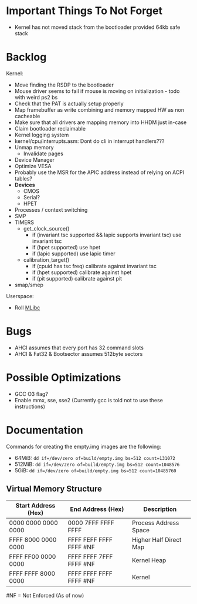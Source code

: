 # Important Things To Not Forget
- Kernel has not moved stack from the bootloader provided 64kb safe stack

# Backlog
Kernel:
  - Move finding the RSDP to the bootloader
  - Mouse driver seems to fail if mouse is moving on initialization - todo with weird ps2 bs
  - Check that the PAT is actually setup properly
  - Map framebuffer as write combining and memory mapped HW as non cacheable
  - Make sure that all drivers are mapping memory into HHDM just in-case
  - Claim bootloader reclaimable
  - Kernel logging system
  - kernel/cpu/interrupts.asm: Dont do cli in interrupt handlers???
  - Unmap memory
    - Invalidate pages
  - Device Manager
  - Optimize VESA
  - Probably use the MSR for the APIC address instead of relying on ACPI tables?
  - **Devices**
    - CMOS
    - Serial?
    - HPET
  - Processes / context switching
  - SMP
  - TIMERS
    - get_clock_source()
      - if (invariant tsc supported && lapic supports invariant tsc) use invariant tsc
      - if (hpet supported) use hpet
      - if (lapic supported) use lapic timer
    - calibration_target()
      - if (cpuid has tsc freq) calibrate against invariant tsc
      - if (hpet supported) calibrate against hpet 
      - if (pit supported) calibrate against pit
  - smap/smep

Userspace:
  - Roll [MLibc](https://github.com/managarm/mlibc)

# Bugs
- AHCI assumes that every port has 32 command slots
- AHCI & Fat32 & Bootsector assumes 512byte sectors

# Possible Optimizations
- GCC O3 flag?
- Enable mmx, sse, sse2 (Currently gcc is told not to use these instructions)

# Documentation
Commands for creating the empty.img images are the following:
- 64MiB: `dd if=/dev/zero of=build/empty.img bs=512 count=131072`
- 512MiB: `dd if=/dev/zero of=build/empty.img bs=512 count=1048576`
- 5GiB: `dd if=/dev/zero of=build/empty.img bs=512 count=10485760`

## Virtual Memory Structure
|Start Address (Hex)|End Address (Hex)|Description|
|-|-|-|
|0000 0000 0000 0000|0000 7FFF FFFF FFFF|Process Address Space|
|FFFF 8000 0000 0000|FFFF FEFF FFFF FFFF #NF|Higher Half Direct Map|
|FFFF FF00 0000 0000|FFFF FFFF 7FFF FFFF #NF|Kernel Heap|
|FFFF FFFF 8000 0000|FFFF FFFF FFFF FFFF #NF|Kernel|

#NF = Not Enforced (As of now)